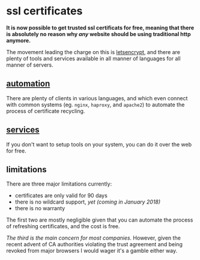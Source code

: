 
# ssl certificates

**It is now possible to get trusted ssl certificats for free, meaning that there is absolutely no reason why _any_ website should be using traditional http anymore.**

The movement leading the charge on this is [letsencrypt](https://letsencrypt.org/), and there are plenty of tools and services available in all manner of languages for all manner of servers.


## [automation](https://letsencrypt.org/docs/client-options/)

There are plenty of clients in various languages, and which even connect with common systems (eg. `nginx`, `haproxy`, and `apache2`) to automate the process of certificate recycling.


## [services](https://www.sslforfree.com/)

If you don't want to setup tools on your system, you can do it over the web for free.


## limitations

There are three major limitations currently:

- certificates are only valid for 90 days
- there is no wildcard support, _yet (coming in January 2018)_
- there is no warranty

The first two are mostly negligible given that you can automate the process of refreshing certificates, and the cost is free.

_The third is the main concern for most companies._  However, given the recent advent of CA authorities violating the trust agreement and being revoked from major browsers I would wager it's a gamble either way.
